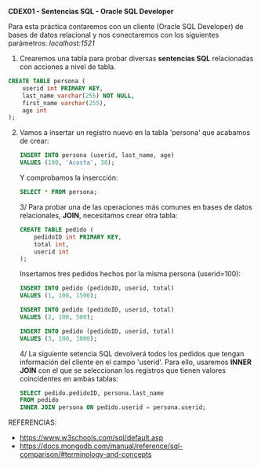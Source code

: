 **CDEX01 - Sentencias SQL - Oracle SQL Developer**

Para esta práctica contaremos con un cliente (Oracle SQL Developer) de bases de datos relacional y nos conectaremos con los siguientes parámetros:  *localhost:1521*

1. Crearemos una tabla para probar diversas **sentencias SQL** relacionadas con acciones a nivel de tabla.

```sql
CREATE TABLE persona (
    userid int PRIMARY KEY,
    last_name varchar(255) NOT NULL,
    first_name varchar(255),
    age int
);
```

2. Vamos a insertar un registro nuevo en la tabla 'persona' que acabamos de crear:

   ```sql
   INSERT INTO persona (userid, last_name, age)
   VALUES (100, 'Acosta', 38);
   ```

   Y comprobamos la insercción:

   ```sql
   SELECT * FROM persona; 
   ```

   3/ Para probar una de las operaciones más comunes en bases de datos relacionales, **JOIN**, necesitamos crear otra tabla:

   ```sql
   CREATE TABLE pedido (
       pedidoID int PRIMARY KEY,
       total int,
       userid int
   );
   ```

   Insertamos tres pedidos hechos por la misma persona (userid=100):

   ```sql
   INSERT INTO pedido (pedidoID, userid, total)
   VALUES (1, 100, 1500);
   
   INSERT INTO pedido (pedidoID, userid, total)
   VALUES (2, 100, 500);
   
   INSERT INTO pedido (pedidoID, userid, total)
   VALUES (3, 100, 1000);
   ```

   4/ La siguiente setencia SQL devolverá todos los pedidos que tengan información del cliente en el campo 'userid'. Para ello, usaremos **INNER JOIN** con el que se seleccionan los registros que tienen valores coincidentes en ambas tablas:

   ```sql
   SELECT pedido.pedidoID, persona.last_name
   FROM pedido
   INNER JOIN persona ON pedido.userid = persona.userid;
   ```

REFERENCIAS:

- https://www.w3schools.com/sql/default.asp
- https://docs.mongodb.com/manual/reference/sql-comparison/#terminology-and-concepts